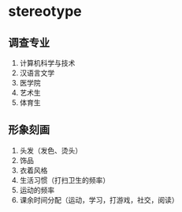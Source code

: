 

# stereotype

## 调查专业

1. 计算机科学与技术
2. 汉语言文学
3. 医学院
4. 艺术生
5. 体育生

## 形象刻画

1. 头发（发色、烫头）
2. 饰品
3. 衣着风格
4. 生活习惯（打扫卫生的频率）
5. 运动的频率
6. 课余时间分配（运动，学习，打游戏，社交，阅读）